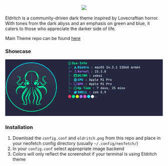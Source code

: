 <!-- DO NOT CHANGE THIS -->
<p align="center">
<img src="https://raw.github.com/eldritch-theme/eldritch/master/assets/logo/logo.png" width=100>
</p>
<p>
Eldritch is a community-driven dark theme inspired by Lovecraftian horror. With tones from the dark abyss and an emphasis on green and blue, it caters to those who appreciate the darker side of life.
</p>

Main Theme repo can be found [here](https://github.com/eldritch-theme/eldritch)

### Showcase
<!-- Your screenshot should go here -->
<img src="screenshot.png" alt="Screenshot"/><br/>

### Installation
1. Download the `config.conf` and `eldritch.png` from this repo and place in your neofetch config directory (usually `~/.config/neofetch/`)
2. In your `config.conf` select appropriate image backend
3. Colors will only reflect the screenshot if your terminal is using Eldritch theme

<!-- If you want to provide install from source options, you can use the following template: -->
<!-- ### Installation From Source -->
<!-- 1. Any instructions here -->
